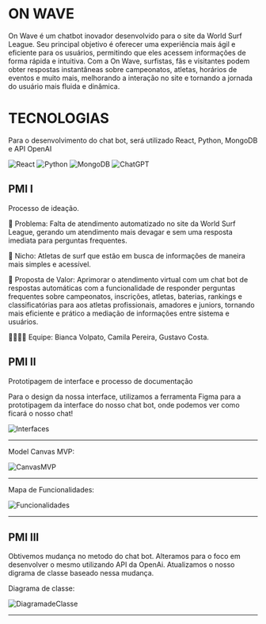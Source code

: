 
# ON WAVE

On Wave é um chatbot inovador desenvolvido para o site da World Surf League. Seu principal objetivo é oferecer uma experiência mais ágil e eficiente para os usuários, permitindo que eles acessem informações de forma rápida e intuitiva. Com a On Wave, surfistas, fãs e visitantes podem obter respostas instantâneas sobre campeonatos, atletas, horários de eventos e muito mais, melhorando a interação no site e tornando a jornada do usuário mais fluida e dinâmica.


# TECNOLOGIAS

Para o desenvolvimento do chat bot, será utilizado React, Python, MongoDB e API OpenAI

![React](https://img.shields.io/badge/react-%2320232a.svg?style=for-the-badge&logo=react&logoColor=%2361DAFB) ![Python](https://img.shields.io/badge/python-3670A0?style=for-the-badge&logo=python&logoColor=ffdd54) ![MongoDB](https://img.shields.io/badge/MongoDB-%234ea94b.svg?style=for-the-badge&logo=mongodb&logoColor=white) ![ChatGPT](https://img.shields.io/badge/chatGPT-74aa9c?style=for-the-badge&logo=openai&logoColor=white)

## PMI I

Processo de ideação.

🙁 Problema: Falta de atendimento automatizado no site da World Surf League, gerando um atendimento mais devagar e sem uma resposta imediata para perguntas frequentes.

🙂 Nicho: Atletas de surf que estão em busca de informações de maneira mais simples e acessível.

🎁 Proposta de Valor: Aprimorar o atendimento virtual com um chat bot de respostas automáticas com a funcionalidade de responder perguntas frequentes sobre campeonatos, inscrições, atletas, baterias, rankings e classificatórias para aos atletas profissionais, amadores e juniors, tornando mais eficiente e prático a mediação de informações entre sistema e usuários.

🧑‍💻👩‍💻 Equipe: Bianca Volpato, Camila Pereira, Gustavo Costa.

## PMI II

Prototipagem de interface e processo de documentação

    
Para o design da nossa interface, utilizamos a ferramenta Figma para a prototipagem da interface do nosso chat bot, onde podemos ver como ficará o nosso chat!


![Interfaces](https://i.pinimg.com/736x/bc/8d/8a/bc8d8a67c0c9a189072bb7a436889be3.jpg)

****************************************************************************************************************************************************************************************************************************************************************

Model Canvas MVP:

![CanvasMVP](https://i.pinimg.com/736x/47/87/5f/47875f0f78460562f9f8739ac0ed5f0a.jpg)

****************************************************************************************************************************************************************************************************************************************************************

Mapa de Funcionalidades:

![Funcionalidades](https://i.pinimg.com/736x/d4/42/cf/d442cf9bc506d71401cac7ea2e9bac35.jpg)

****************************************************************************************************************************************************************************************************************************************************************

## PMI III


Obtivemos mudança no metodo do chat bot. Alteramos para o foco em desenvolver o mesmo utilizando API da OpenAi. Atualizamos o nosso digrama de classe baseado nessa mudança.

Diagrama de classe:


![DiagramadeClasse](https://i.pinimg.com/736x/9a/df/0f/9adf0fe0a1ee40952410e39b6c9da7e5.jpg)

****************************************************************************************************************************************************************************************************************************************************************

